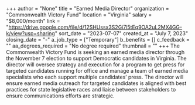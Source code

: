 +++
author = "None"
title = "Earned Media Director"
organization = "Commonwealth Victory Fund"
location = "Virginia"
salary = "$8,000/month"
link = "https://drive.google.com/file/d/12SHUssx3S2Gi7l5tEq9OA2uL2MX4GG-k/view?usp=sharing"
sort_date = "2023-07-07"
created_at = "July 7, 2023"
closing_date = "-"
a_job_type = ["Temporary"]
b_benefits = []
c_feedback = ""
aa_degrees_required = "No degree required"
thumbnail = ""
+++
The Commonwealth Victory Fund is seeking an earned media director through the November 7 election to support Democratic candidates in Virginia. The director will oversee strategy and execution for a program to get press for targeted candidates running for office and manage a team of earned media
specialists who each support multiple candidates’ press. The director will ensure earned media outreach for targeted candidates is aligned with best practices for state legislative races and liaise between stakeholders to ensure communications efforts are strategic.